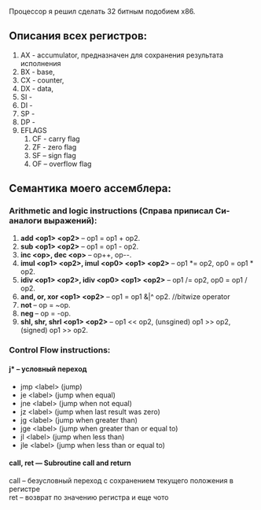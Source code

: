 Процессор я решил сделать 32 битным подобием x86.

## Описания всех регистров:
1. AX - accumulator, предназначен для сохранения результата исполнения
2. BX - base, 
3. CX - counter,
4. DX - data, 
5. SI - 
6. DI - 
7. SP - 
8. DP - 
9. EFLAGS
   1. CF - carry flag
   2. ZF - zero flag
   3. SF – sign flag
   4. OF – overflow flag
    

## Семантика моего ассемблера:

### Arithmetic and logic instructions (Справа приписал Си-аналоги выражений):

1. **add \<op1> \<op2>**  – op1 = op1 + op2.
2. **sub \<op1> \<op2>** – op1 = op1 - op2.
3. **inc \<op>, dec \<op>** – op++, op--.
4. **imul \<op1> \<op2>, imul \<op0> \<op1> \<op2>** – op1 *= op2, op0 = op1 * op2.
5. **idiv \<op1> \<op2>, idiv \<op0> \<op1> \<op2>** – op1 /= op2, op0 = op1 / op2.
6. **and, or, xor \<op1> \<op2>** – op1 = op1 &|^ op2. //bitwize operator
7. **not <op>** – op = ~op.
8. **neg <op>** – op = -op.
9. **shl, shr, shrl \<op1> \<op2>** – op1 << op2, (unsgined) op1 >> op2, (signed) op1 >> op2.

### Control Flow instructions:

#### j* – условный переход
* jmp \<label> (jump)
* je \<label> (jump when equal)
* jne \<label> (jump when not equal)
* jz \<label> (jump when last result was zero)
* jg \<label> (jump when greater than)
* jge \<label> (jump when greater than or equal to)
* jl \<label> (jump when less than)
* jle \<label> (jump when less than or equal to)

#### call, ret — Subroutine call and return
call <label> – безусловный переход с сохранением текущего положения в регистре\
ret – возврат по значению регистра и еще чото



